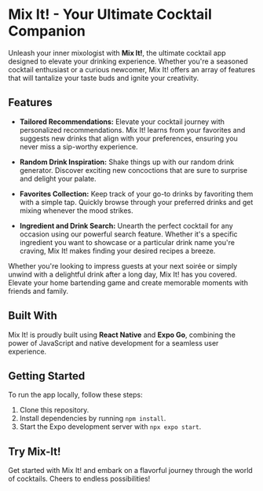 # Mix It! - Your Ultimate Cocktail Companion

Unleash your inner mixologist with **Mix It!**, the ultimate cocktail app designed to elevate your drinking experience. Whether you're a seasoned cocktail enthusiast or a curious newcomer, Mix It! offers an array of features that will tantalize your taste buds and ignite your creativity.

## Features

- **Tailored Recommendations:** Elevate your cocktail journey with personalized recommendations. Mix It! learns from your favorites and suggests new drinks that align with your preferences, ensuring you never miss a sip-worthy experience.

- **Random Drink Inspiration:** Shake things up with our random drink generator. Discover exciting new concoctions that are sure to surprise and delight your palate.

- **Favorites Collection:** Keep track of your go-to drinks by favoriting them with a simple tap. Quickly browse through your preferred drinks and get mixing whenever the mood strikes.

- **Ingredient and Drink Search:** Unearth the perfect cocktail for any occasion using our powerful search feature. Whether it's a specific ingredient you want to showcase or a particular drink name you're craving, Mix It! makes finding your desired recipes a breeze.

Whether you're looking to impress guests at your next soirée or simply unwind with a delightful drink after a long day, Mix It! has you covered. Elevate your home bartending game and create memorable moments with friends and family.

## Built With

Mix It! is proudly built using **React Native** and **Expo Go**, combining the power of JavaScript and native development for a seamless user experience.

## Getting Started

To run the app locally, follow these steps:

1. Clone this repository.
2. Install dependencies by running `npm install`.
3. Start the Expo development server with `npx expo start`.


## Try Mix-It!

Get started with Mix It! and embark on a flavorful journey through the world of cocktails. Cheers to endless possibilities!
